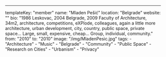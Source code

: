 ---
  templateKey: "member"
  name: "Mladen Pešić"
  location: "Belgrade"
  website: ""
  bio: "1986 Leskovac, 2004 Belgrade, 2009 Faculty of Architecture, 34m2, architecture, competitions, eXPlode, colleagues, again a little more architecture, urban development, city, country, public space, private space… Large, small, expensive, cheap… Group, individual, community."
  from: "2010"
  to: "2010"
  image: "/img/MladenPesic.jpg"
  tags: 
    - "Architecture"
    - "Music"
    - "Belgrade"
    - "Community"
    - "Public Space"
    - "Research on Cities"
    - "Urbanism"
    - "Privacy"
